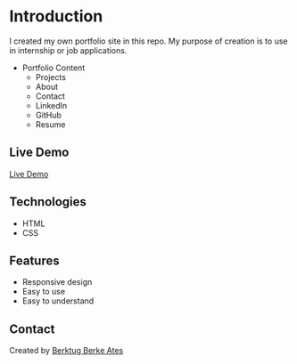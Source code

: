 # Introduction 
I created my own portfolio site in this repo. My purpose of creation is to use in internship or job applications.

* Portfolio Content
    * Projects
    * About
    * Contact
    * LinkedIn
    * GitHub
    * Resume

## Live Demo
[Live Demo](https://berktugates.github.io/)

## Technologies
* HTML
* CSS

## Features
* Responsive design
* Easy to use
* Easy to understand

## Contact
Created by [Berktug Berke Ates](https://www.linkedin.com/in/berktugates/)
